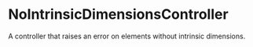 # NoIntrinsicDimensionsController

A controller that raises an error on elements without intrinsic dimensions.